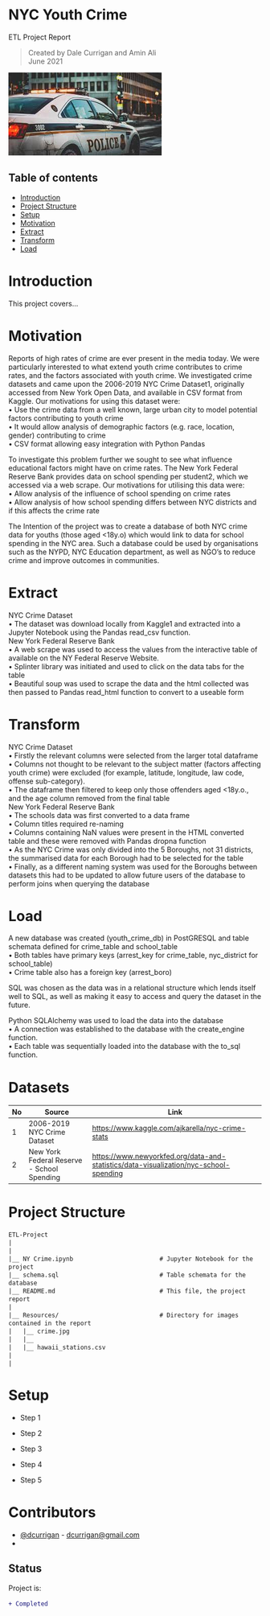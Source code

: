 # NYC Youth Crime
ETL Project Report

> Created by Dale Currigan and Amin Ali  
> June 2021  
  
![ETL](/Resources/crime.jpg)    

## Table of contents  
* [Introduction](#Project-Intro)  
* [Project Structure](#Project-Structure)  
* [Setup](#Setup)  
* [Motivation](#Motivation)  
* [Extract](#Extract)  
* [Transform](#Tranform)
* [Load](#Load)   

# Introduction
This project covers...  
    
# Motivation  
  
Reports of high rates of crime are ever present in the media today. We were particularly interested to what extend youth crime contributes to crime rates, and the factors associated with youth crime. We investigated crime datasets and came upon the 2006-2019 NYC Crime Dataset1, originally accessed from New York Open Data, and available in CSV format from Kaggle. Our motivations for using this dataset were:  
•	Use the crime data from a well known, large urban city to model potential factors contributing to youth crime  
•	It would allow analysis of demographic factors (e.g. race, location, gender) contributing to crime  
•	CSV format allowing easy integration with Python Pandas  
  
To investigate this problem further we sought to see what influence educational factors might have on crime rates. The New York Federal Reserve Bank provides data on school spending per student2, which we accessed via a web scrape. Our motivations for utilising this data were:  
•	Allow analysis of the influence of school spending on crime rates  
•	Allow analysis of how school spending differs between NYC districts and if this affects the crime rate  
  
The Intention of the project was to create a database of both NYC crime data for youths (those aged <18y.o) which would link to data for school spending in the NYC area. Such a database could be used by organisations such as the NYPD, NYC Education department, as well as NGO’s to reduce crime and improve outcomes in communities.   
  
  

# Extract  
NYC Crime Dataset  
•	The dataset was download locally from Kaggle1 and extracted into a Jupyter Notebook using the Pandas read_csv function.   
New York Federal Reserve Bank   
•	A web scrape was used to access the values from the interactive table of available on the NY Federal Reserve Website.  
•	Splinter library was initiated and used to click on the data tabs for the table   
•	Beautiful soup was used to scrape the data and the html collected was then passed to Pandas read_html function to convert to a useable form  
  
  
# Transform  
NYC Crime Dataset  
•	Firstly the relevant columns were selected from the larger total dataframe  
•	Columns not thought to be relevant to the subject matter (factors affecting youth crime) were excluded (for example, latitude, longitude, law code, offense sub-category).  
•	The dataframe then filtered to keep only those offenders aged <18y.o., and the age column removed from the final table  
New York Federal Reserve Bank  
•	The schools data was first converted to a data frame  
•	Column titles required re-naming  
•	Columns containing NaN values were present in the HTML converted table and these were removed with Pandas dropna function  
•	As the NYC Crime was only divided into the 5 Boroughs, not 31 districts, the summarised data for each Borough had to be selected for the table   
•	Finally, as a different naming system was used for the Boroughs between datasets this had to be updated to allow future users of the database to perform joins when querying  the database  

  
# Load    
A new database was created (youth_crime_db) in PostGRESQL and table schemata defined for crime_table and school_table   
•	Both tables have primary keys (arrest_key for crime_table, nyc_district for school_table)  
•	Crime table also has a foreign key (arrest_boro)  

SQL was chosen as the data was in a relational structure which lends itself well to SQL, as well as making it easy to access and query the dataset in the future.  

Python SQLAlchemy was used to load the data into the database  
•	A connection was established to the database with the create_engine function.   
•	Each table was sequentially loaded into the database with the to_sql function.   

# Datasets 

|No|Source|Link|
|-|-|-|
|1|2006-2019 NYC Crime Dataset         |https://www.kaggle.com/ajkarella/nyc-crime-stats| 
|2|New York Federal Reserve - School Spending |https://www.newyorkfed.org/data-and-statistics/data-visualization/nyc-school-spending|
 
  
  
# Project Structure  
```
ETL-Project   
|  
|    
|__ NY Crime.ipynb                        # Jupyter Notebook for the project
|__ schema.sql                            # Table schemata for the database 
|__ README.md                             # This file, the project report
|
|__ Resources/                            # Directory for images contained in the report   
|   |__ crime.jpg                    
|   |__  
|   |__ hawaii_stations.csv
|
|    

``` 
  
# Setup 
  
* Step 1  
* Step 2   
* Step 3  
  
* Step 4 
* Step 5    



# Contributors  
- [@dcurrigan](https://github.com/dcurrigan) - <dcurrigan@gmail.com>
- 


## Status
Project is: 
````diff 
+ Completed
````
